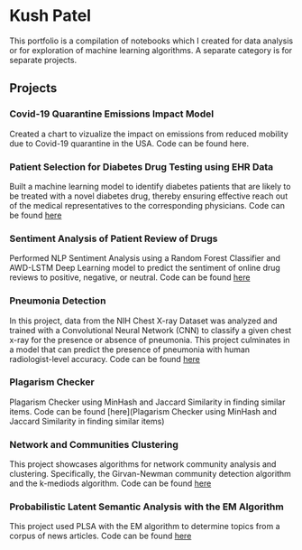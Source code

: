 # Kush Patel
This portfolio is a compilation of notebooks which I created for data analysis or for exploration of machine learning algorithms. A separate category is for separate projects.

## **Projects**

### Covid-19 Quarantine Emissions Impact Model
Created a chart to vizualize the impact on emissions from reduced mobility due to Covid-19 quarantine in the USA. Code can be found here.

### Patient Selection for Diabetes Drug Testing using EHR Data
Built a machine learning model to identify diabetes patients that are likely to be treated with a novel diabetes drug, thereby ensuring effective reach out of the medical representatives to the corresponding physicians. Code can be found [here](https://github.com/kshptl/Patient-Selection-for-Diabetes-Drug-Testing-using-EHR-Data)

### Sentiment Analysis of Patient Review of Drugs
Performed NLP Sentiment Analysis using a Random Forest Classifier and AWD-LSTM Deep Learning model to predict the sentiment of online drug reviews to positive, negative, or neutral. Code can be found [here](https://github.com/kshptl/Drug-Review-Sentiment-Analysis)

### Pneumonia Detection
In this project, data from the NIH Chest X-ray Dataset was analyzed and trained with a Convolutional Neural Network (CNN) to classify a given chest x-ray for the presence or absence of pneumonia. This project culminates in a model that can predict the presence of pneumonia with human radiologist-level accuracy. Code can be found [here](https://github.com/kshptl/Pneumonia-Detection)

### Plagarism Checker
Plagarism Checker using MinHash and Jaccard Similarity in finding similar items. Code can be found [here](Plagarism Checker using MinHash and Jaccard Similarity in finding similar items)

### Network and Communities Clustering
This project showcases algorithms for network community analysis and clustering. Specifically, the Girvan-Newman community detection algorithm and the k-mediods algorithm. Code can be found [here](https://github.com/kshptl/Network-Communities-and-Clustering)

### Probabilistic Latent Semantic Analysis with the EM Algorithm
This project used PLSA with the EM algorithm to determine topics from a corpus of news articles. Code can be found [here](https://github.com/kshptl/Topic-Modeling)
